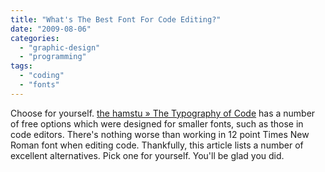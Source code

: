 ```yaml
---
title: "What's The Best Font For Code Editing?"
date: "2009-08-06"
categories: 
  - "graphic-design"
  - "programming"
tags: 
  - "coding"
  - "fonts"
---
```


Choose for yourself. [the hamstu » The Typography of Code](http://blog.hamstu.com/2008/02/03/the-typography-of-code/) has a number of free options which were designed for smaller fonts, such as those in code editors. There's nothing worse than working in 12 point Times New Roman font when editing code. Thankfully, this article lists a number of excellent alternatives. Pick one for yourself. You'll be glad you did.
